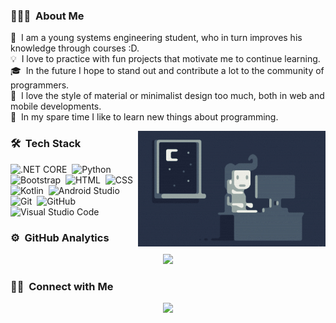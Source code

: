 
<!-- ## 👋 &nbsp;Hey there! I'm Aditya -->

### 👨🏻‍💻 &nbsp;About Me


📎 &nbsp;I am a young systems engineering student, who in turn improves his knowledge through courses :D.\
💡 &nbsp;I love to practice with fun projects that motivate me to continue learning.\
🎓 &nbsp;In the future I hope to stand out and contribute a lot to the community of programmers.\
🌱 &nbsp;I love the style of material or minimalist design too much, both in web and mobile developments.\
💬 &nbsp;In my spare time I like to learn new things about programming.


<img alt="Night Coding" src="https://raw.githubusercontent.com/AVS1508/AVS1508/master/assets/Night-Coding.gif" align="right"/>

### 🛠 &nbsp;Tech Stack


![.NET CORE](https://img.shields.io/badge/.NET%20Core-5C2D91?logo=.net&style=for-the-badge)&nbsp;
![Python](https://img.shields.io/badge/Python-3776AB?logo=python&style=for-the-badge)&nbsp;
![Bootstrap](https://img.shields.io/badge/Bootstrap-white?logo=bootstrap&style=for-the-badge)&nbsp;
![HTML](https://img.shields.io/badge/HTML5-green?logo=HTML5&style=for-the-badge)&nbsp;
![CSS](https://img.shields.io/badge/CSS-green?logo=CSS3&style=for-the-badge)&nbsp;
![Kotlin](https://img.shields.io/badge/Kotlin-white?logo=kotlin&style=for-the-badge)&nbsp;
![Android Studio](https://img.shields.io/badge/Android%20Studio-white?logo=android-studio&style=for-the-badge)&nbsp;
![Git](https://img.shields.io/badge/Git-white?logo=git&style=for-the-badge)&nbsp;
![GitHub](https://img.shields.io/badge/Git%20Hub-blue?logo=github&style=for-the-badge)&nbsp;
![Visual Studio Code](https://img.shields.io/badge/Visual%20Studio%20Code-blue?logo=visual-studio-code&style=for-the-badge)&nbsp;

### ⚙️ &nbsp;GitHub Analytics

<p align="center">
<a href="https://github.com/Joshdroid250">
  <img height="180em" src="https://github-readme-stats-eight-theta.vercel.app/api?username=Joshdroid250&show_icons=true&theme=algolia&include_commits=true&count_private=true"/></a></p>

### 🤝🏻 &nbsp;Connect with Me

<p align="center">
<a href="https://twitter.com/JoshDroid250"><img src="https://img.shields.io/badge/-twitter.com-3423A6?style=flat&logo=twitter&logoColor=white"/></a>
</p>

